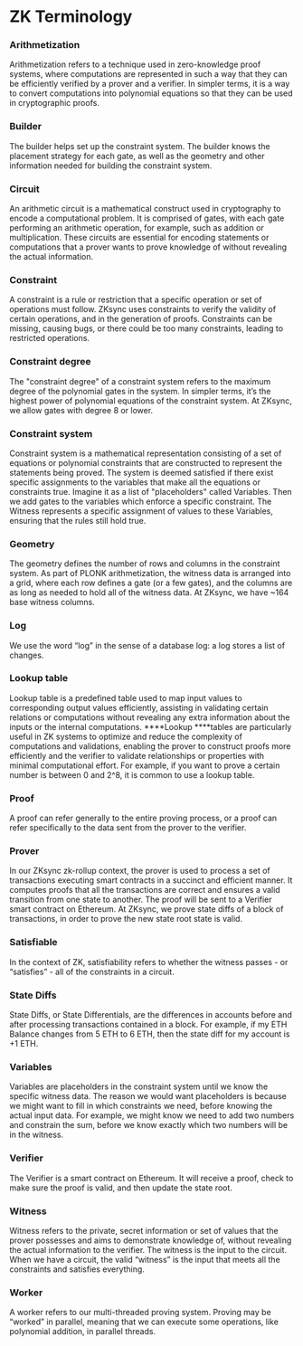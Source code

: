 # ZK Terminology

### Arithmetization

Arithmetization refers to a technique used in zero-knowledge proof systems, where computations are represented in such a
way that they can be efficiently verified by a prover and a verifier. In simpler terms, it is a way to convert
computations into polynomial equations so that they can be used in cryptographic proofs.

### Builder

The builder helps set up the constraint system. The builder knows the placement strategy for each gate, as well as the
geometry and other information needed for building the constraint system.

### Circuit

An arithmetic circuit is a mathematical construct used in cryptography to encode a computational problem. It is
comprised of gates, with each gate performing an arithmetic operation, for example, such as addition or multiplication.
These circuits are essential for encoding statements or computations that a prover wants to prove knowledge of without
revealing the actual information.

### Constraint

A constraint is a rule or restriction that a specific operation or set of operations must follow. ZKsync uses
constraints to verify the validity of certain operations, and in the generation of proofs. Constraints can be missing,
causing bugs, or there could be too many constraints, leading to restricted operations.

### Constraint degree

The "constraint degree" of a constraint system refers to the maximum degree of the polynomial gates in the system. In
simpler terms, it’s the highest power of polynomial equations of the constraint system. At ZKsync, we allow gates with
degree 8 or lower.

### Constraint system

Constraint system is a mathematical representation consisting of a set of equations or polynomial constraints that are
constructed to represent the statements being proved. The system is deemed satisfied if there exist specific assignments
to the variables that make all the equations or constraints true. Imagine it as a list of "placeholders" called
Variables. Then we add gates to the variables which enforce a specific constraint. The Witness represents a specific
assignment of values to these Variables, ensuring that the rules still hold true.

### Geometry

The geometry defines the number of rows and columns in the constraint system. As part of PLONK arithmetization, the
witness data is arranged into a grid, where each row defines a gate (or a few gates), and the columns are as long as
needed to hold all of the witness data. At ZKsync, we have ~164 base witness columns.

### Log

We use the word “log” in the sense of a database log: a log stores a list of changes.

### Lookup table

Lookup table is a predefined table used to map input values to corresponding output values efficiently, assisting in
validating certain relations or computations without revealing any extra information about the inputs or the internal
computations. \***\*Lookup \*\***tables are particularly useful in ZK systems to optimize and reduce the complexity of
computations and validations, enabling the prover to construct proofs more efficiently and the verifier to validate
relationships or properties with minimal computational effort. For example, if you want to prove a certain number is
between 0 and 2^8, it is common to use a lookup table.

### Proof

A proof can refer generally to the entire proving process, or a proof can refer specifically to the data sent from the
prover to the verifier.

### Prover

In our ZKsync zk-rollup context, the prover is used to process a set of transactions executing smart contracts in a
succinct and efficient manner. It computes proofs that all the transactions are correct and ensures a valid transition
from one state to another. The proof will be sent to a Verifier smart contract on Ethereum. At ZKsync, we prove state
diffs of a block of transactions, in order to prove the new state root state is valid.

### Satisfiable

In the context of ZK, satisfiability refers to whether the witness passes - or “satisfies” - all of the constraints in a
circuit.

### State Diffs

State Diffs, or State Differentials, are the differences in accounts before and after processing transactions contained
in a block. For example, if my ETH Balance changes from 5 ETH to 6 ETH, then the state diff for my account is +1 ETH.

### Variables

Variables are placeholders in the constraint system until we know the specific witness data. The reason we would want
placeholders is because we might want to fill in which constraints we need, before knowing the actual input data. For
example, we might know we need to add two numbers and constrain the sum, before we know exactly which two numbers will
be in the witness.

### Verifier

The Verifier is a smart contract on Ethereum. It will receive a proof, check to make sure the proof is valid, and then
update the state root.

### Witness

Witness refers to the private, secret information or set of values that the prover possesses and aims to demonstrate
knowledge of, without revealing the actual information to the verifier. The witness is the input to the circuit. When we
have a circuit, the valid “witness” is the input that meets all the constraints and satisfies everything.

### Worker

A worker refers to our multi-threaded proving system. Proving may be “worked” in parallel, meaning that we can execute
some operations, like polynomial addition, in parallel threads.
